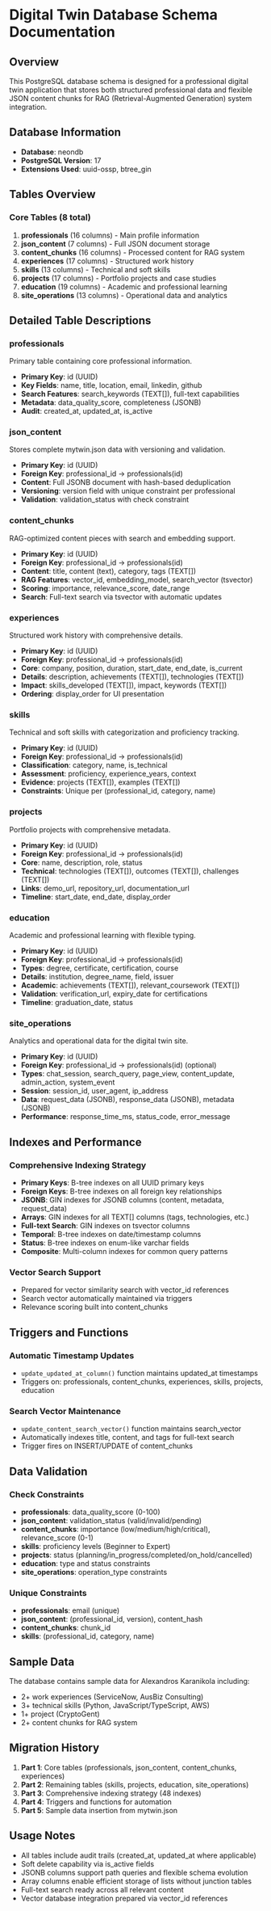 # Digital Twin Database Schema Documentation

## Overview
This PostgreSQL database schema is designed for a professional digital twin application that stores both structured professional data and flexible JSON content chunks for RAG (Retrieval-Augmented Generation) system integration.

## Database Information
- **Database**: neondb
- **PostgreSQL Version**: 17
- **Extensions Used**: uuid-ossp, btree_gin

## Tables Overview

### Core Tables (8 total)

1. **professionals** (16 columns) - Main profile information
2. **json_content** (7 columns) - Full JSON document storage
3. **content_chunks** (16 columns) - Processed content for RAG system
4. **experiences** (17 columns) - Structured work history
5. **skills** (13 columns) - Technical and soft skills
6. **projects** (17 columns) - Portfolio projects and case studies
7. **education** (19 columns) - Academic and professional learning
8. **site_operations** (13 columns) - Operational data and analytics

## Detailed Table Descriptions

### professionals
Primary table containing core professional information.
- **Primary Key**: id (UUID)
- **Key Fields**: name, title, location, email, linkedin, github
- **Search Features**: search_keywords (TEXT[]), full-text capabilities
- **Metadata**: data_quality_score, completeness (JSONB)
- **Audit**: created_at, updated_at, is_active

### json_content
Stores complete mytwin.json data with versioning and validation.
- **Primary Key**: id (UUID)
- **Foreign Key**: professional_id → professionals(id)
- **Content**: Full JSONB document with hash-based deduplication
- **Versioning**: version field with unique constraint per professional
- **Validation**: validation_status with check constraint

### content_chunks
RAG-optimized content pieces with search and embedding support.
- **Primary Key**: id (UUID)
- **Foreign Key**: professional_id → professionals(id)
- **Content**: title, content (text), category, tags (TEXT[])
- **RAG Features**: vector_id, embedding_model, search_vector (tsvector)
- **Scoring**: importance, relevance_score, date_range
- **Search**: Full-text search via tsvector with automatic updates

### experiences
Structured work history with comprehensive details.
- **Primary Key**: id (UUID)
- **Foreign Key**: professional_id → professionals(id)
- **Core**: company, position, duration, start_date, end_date, is_current
- **Details**: description, achievements (TEXT[]), technologies (TEXT[])
- **Impact**: skills_developed (TEXT[]), impact, keywords (TEXT[])
- **Ordering**: display_order for UI presentation

### skills
Technical and soft skills with categorization and proficiency tracking.
- **Primary Key**: id (UUID)
- **Foreign Key**: professional_id → professionals(id)
- **Classification**: category, name, is_technical
- **Assessment**: proficiency, experience_years, context
- **Evidence**: projects (TEXT[]), examples (TEXT[])
- **Constraints**: Unique per (professional_id, category, name)

### projects
Portfolio projects with comprehensive metadata.
- **Primary Key**: id (UUID)
- **Foreign Key**: professional_id → professionals(id)
- **Core**: name, description, role, status
- **Technical**: technologies (TEXT[]), outcomes (TEXT[]), challenges (TEXT[])
- **Links**: demo_url, repository_url, documentation_url
- **Timeline**: start_date, end_date, display_order

### education
Academic and professional learning with flexible typing.
- **Primary Key**: id (UUID)
- **Foreign Key**: professional_id → professionals(id)
- **Types**: degree, certificate, certification, course
- **Details**: institution, degree_name, field, issuer
- **Academic**: achievements (TEXT[]), relevant_coursework (TEXT[])
- **Validation**: verification_url, expiry_date for certifications
- **Timeline**: graduation_date, status

### site_operations
Analytics and operational data for the digital twin site.
- **Primary Key**: id (UUID)
- **Foreign Key**: professional_id → professionals(id) (optional)
- **Types**: chat_session, search_query, page_view, content_update, admin_action, system_event
- **Session**: session_id, user_agent, ip_address
- **Data**: request_data (JSONB), response_data (JSONB), metadata (JSONB)
- **Performance**: response_time_ms, status_code, error_message

## Indexes and Performance

### Comprehensive Indexing Strategy
- **Primary Keys**: B-tree indexes on all UUID primary keys
- **Foreign Keys**: B-tree indexes on all foreign key relationships
- **JSONB**: GIN indexes for JSONB columns (content, metadata, request_data)
- **Arrays**: GIN indexes for all TEXT[] columns (tags, technologies, etc.)
- **Full-text Search**: GIN indexes on tsvector columns
- **Temporal**: B-tree indexes on date/timestamp columns
- **Status**: B-tree indexes on enum-like varchar fields
- **Composite**: Multi-column indexes for common query patterns

### Vector Search Support
- Prepared for vector similarity search with vector_id references
- Search vector automatically maintained via triggers
- Relevance scoring built into content_chunks

## Triggers and Functions

### Automatic Timestamp Updates
- `update_updated_at_column()` function maintains updated_at timestamps
- Triggers on: professionals, content_chunks, experiences, skills, projects, education

### Search Vector Maintenance
- `update_content_search_vector()` function maintains search_vector
- Automatically indexes title, content, and tags for full-text search
- Trigger fires on INSERT/UPDATE of content_chunks

## Data Validation

### Check Constraints
- **professionals**: data_quality_score (0-100)
- **json_content**: validation_status (valid/invalid/pending)
- **content_chunks**: importance (low/medium/high/critical), relevance_score (0-1)
- **skills**: proficiency levels (Beginner to Expert)
- **projects**: status (planning/in_progress/completed/on_hold/cancelled)
- **education**: type and status constraints
- **site_operations**: operation_type constraints

### Unique Constraints
- **professionals**: email (unique)
- **json_content**: (professional_id, version), content_hash
- **content_chunks**: chunk_id
- **skills**: (professional_id, category, name)

## Sample Data
The database contains sample data for Alexandros Karanikola including:
- 2+ work experiences (ServiceNow, AusBiz Consulting)
- 3+ technical skills (Python, JavaScript/TypeScript, AWS)
- 1+ project (CryptoGent)
- 2+ content chunks for RAG system

## Migration History
1. **Part 1**: Core tables (professionals, json_content, content_chunks, experiences)
2. **Part 2**: Remaining tables (skills, projects, education, site_operations)
3. **Part 3**: Comprehensive indexing strategy (48 indexes)
4. **Part 4**: Triggers and functions for automation
5. **Part 5**: Sample data insertion from mytwin.json

## Usage Notes
- All tables include audit trails (created_at, updated_at where applicable)
- Soft delete capability via is_active fields
- JSONB columns support path queries and flexible schema evolution
- Array columns enable efficient storage of lists without junction tables
- Full-text search ready across all relevant content
- Vector database integration prepared via vector_id references